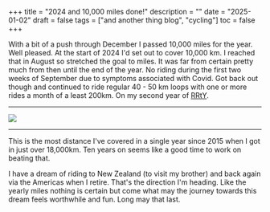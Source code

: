 +++
title = "2024 and 10,000 miles done!"
description = ""
date = "2025-01-02"
draft = false
tags = ["and another thing blog", "cycling"]
toc = false
+++

With a bit of a push through December I passed 10,000 miles for the year. Well pleased. At the start of 2024 I'd set out to cover 10,000 km. I reached that in August so stretched the goal to miles. It was far from certain pretty much from then until the end of the year.  No riding during the first two weeks of September due to symptoms associated with Covid.  Got back out though and continued to ride regular 40 - 50 km loops with one or more rides a month of a least 200km. On my second year of [RRtY](https://www.audax.uk/awards-pages/randonneur-round-the-year/rrty-faq/). 

---

<img style="display:block;margin:auto" src="https://i.ibb.co/m5c5qN8G/Screenshot-from-2025-03-20-13-23-12.png">


---
This is the most distance I've covered in a single year since 2015 when I got in just over 18,000km. Ten years on seems like a good time to work on beating that. 

I have a dream of riding to New Zealand (to visit my brother) and back again via the Americas when I retire. That's the direction I'm heading. Like the yearly miles nothing is certain but come what may the journey towards this dream feels worthwhile and fun. Long may that last.